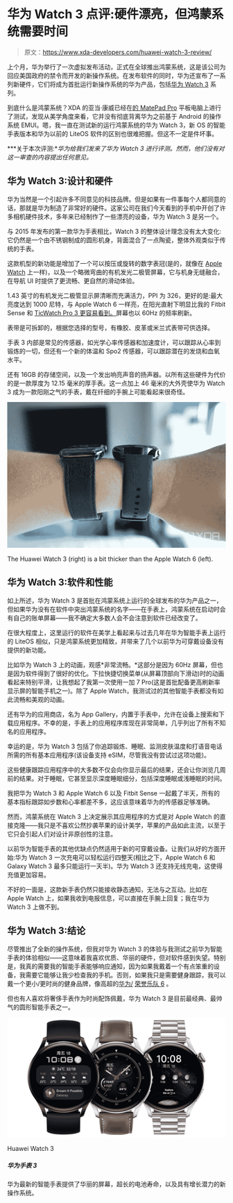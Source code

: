 # 华为 Watch 3 点评:硬件漂亮，但鸿蒙系统需要时间

> 原文：<https://www.xda-developers.com/huawei-watch-3-review/>

上个月，华为举行了一次虚拟发布活动，正式在全球推出鸿蒙系统，这是该公司为回应美国政府的禁令而开发的新操作系统。在发布软件的同时，华为还宣布了一系列新硬件，它们将成为首批运行新操作系统的华为产品，包括[华为 Watch 3](https://www.xda-developers.com/huawei-watch-3-pro/) 系列。

到底什么是鸿蒙系统？XDA 的亚当·康威已经在[的 MatePad Pro](https://www.xda-developers.com/harmonyos-on-huawei-matepad-pro-impressions/) 平板电脑上进行了测试，发现从美学角度来看，它并没有彻底背离华为之前基于 Android 的操作系统 EMUI。嗯，我一直在测试新的运行鸿蒙系统的华为 Watch 3，新 OS 的智能手表版本和华为以前的 LiteOS 软件的区别也很难把握。但这不一定是件坏事。

***关于本次评测:**华为给我们发来了华为 Watch 3 进行评测。然而，他们没有对这一审查的内容提出任何意见。*

## 华为 Watch 3:设计和硬件

华为当然是一个引起许多不同意见的科技品牌。但是如果有一件事每个人都同意的话，那就是华为制造了非常好的硬件。这家公司在我们今天看到的手机中开创了许多相机硬件技术，多年来已经制作了一些漂亮的设备，华为 Watch 3 是另一个。

与 2015 年发布的第一款华为手表相比，Watch 3 的整体设计理念没有太大变化:它仍然是一个由不锈钢制成的圆形机身，背面混合了一点陶瓷，整体外观类似于传统的手表。

这款机型的新功能是增加了一个可以按压或旋转的数字表冠(是的，就像在 [Apple Watch](https://www.xda-developers.com/galaxy-watch-3-vs-apple-watch-6/) 上一样)，以及一个略微弯曲的有机发光二极管屏幕，它与机身无缝融合，在导航 UI 时提供了更流畅、更自然的滑动体验。

1.43 英寸的有机发光二极管显示屏清晰而充满活力，PPI 为 326，更好的是:最大亮度达到 1000 尼特，与 Apple Watch 6 一样亮，在阳光直射下明显比我的 Fitbit Sense 和 [TicWatch Pro 3 更容易看到。](https://www.xda-developers.com/mobvoi-ticwatch-pro-3-review/)屏幕也以 60Hz 的频率刷新。

表带是可拆卸的，根据您选择的型号，有橡胶、皮革或米兰式表带可供选择。

手表 3 内部是常见的传感器，如光学心率传感器和加速度计，可以跟踪从心率到锻炼的一切，但还有一个新的体温和 Spo2 传感器，可以跟踪潜在的发烧和血氧水平。

还有 16GB 的存储空间，以及一个发出响亮声音的扬声器。以所有这些硬件为代价的是一款厚度为 12.15 毫米的厚手表。这一点加上 46 毫米的大外壳使华为 Watch 3 成为一款阳刚之气的手表，戴在纤细的手腕上可能看起来很奇怪。

 <picture>![Huawei Watch 3 with an Apple Watch 6.](img/7a9bb23404a8985c55e7831a86163c05.png)</picture> 

The Huawei Watch 3 (right) is a bit thicker than the Apple Watch 6 (left).

## 华为 Watch 3:软件和性能

如上所述，华为 Watch 3 是首批在鸿蒙系统上运行的全球发布的华为产品之一，但如果华为没有在软件中突出鸿蒙系统的名字——在手表上，鸿蒙系统在启动时会有自己的账单屏幕——我不确定大多数人会不会注意到软件已经改变了。

在很大程度上，这里运行的软件在美学上看起来与过去几年在华为智能手表上运行的 LiteOS 相似，只是鸿蒙系统更加精致，并带来了几个以前华为可穿戴设备没有提供的新功能。

比如华为 Watch 3 上的动画，观感*非常流畅。*这部分是因为 60Hz 屏幕，但也是因为软件得到了很好的优化。下拉快捷切换菜单(从屏幕顶部向下滑动)时的动画看起来特别平滑，让我想起了我第一次使用一加 7 Pro(这是首批配备更高刷新率显示屏的智能手机之一)。除了 Apple Watch，我测试过的其他智能手表都没有如此流畅和美观的动画。

还有华为的应用商店，名为 App Gallery，内置于手表中，允许在设备上搜索和下载应用程序。不幸的是，手表上的应用程序库现在非常简单，几乎列出了所有不知名的应用程序。

幸运的是，华为 Watch 3 包括了你追踪锻炼、睡眠、监测皮肤温度和打语音电话所需的所有基本应用程序(该设备支持 eSIM，尽管我没有尝试过这项功能)。

这些健康跟踪应用程序中的大多数不仅会向你显示最后的结果，还会让你浏览几周前的结果。对于睡眠，它甚至显示深度睡眠细分，包括深度睡眠或浅睡眠的时间。

我把华为 Watch 3 和 Apple Watch 6 以及 Fitbit Sense 一起戴了半天，所有的基本指标跟踪如步数和心率都差不多，这应该意味着华为的传感器足够准确。

然而，鸿蒙系统在 Watch 3 上决定展示其应用程序的方式是对 Apple Watch 的直接克隆——我只是不喜欢公然抄袭苹果的设计美学，苹果的产品如此主流，以至于它只会引起人们对设计非原创性的注意。

以前华为智能手表的其他优缺点仍然适用于新的可穿戴设备。让我们从好的方面开始:华为 Watch 3 一次充电可以轻松运行四整天(相比之下，Apple Watch 6 和 Galaxy Watch 3 最多只能运行一天半)。华为 Watch 3 还支持无线充电，这使得充值更加容易。

不好的一面是，这款新手表仍然只能接收静态通知，无法与之互动。比如在 Apple Watch 上，如果我收到电报信息，可以直接在手腕上回复；我在华为 Watch 3 上做不到。

## 华为 Watch 3:结论

尽管推出了全新的操作系统，但我对华为 Watch 3 的体验与我测试之前华为智能手表的体验相似——这意味着我喜欢优质、华丽的硬件，但对软件感到失望。特别是，我真的需要我的智能手表能够响应通知，因为如果我戴着一个有点笨重的设备，我需要它能够让我少检查我的手机。否则，如果我只是需要健身跟踪，我可以戴一个更小/更时尚的健身品牌，像高超的[华为/](https://www.xda-developers.com/honor-band-6-review/) [荣誉乐队 6](https://www.xda-developers.com/honor-band-6-review/) 。

但也有人喜欢将奢侈手表作为时尚配饰佩戴，华为 Watch 3 是目前最经典、最帅气的圆形智能手表之一。

 <picture>![Huawei's latest smartwatch offers a gorgeous screen, long battery life, and a new operating system with potential for growth.](img/3f827b3f7c536f11451c37416af61d3a.png)</picture> 

Huawei Watch 3

##### 华为手表 3

华为最新的智能手表提供了华丽的屏幕，超长的电池寿命，以及具有增长潜力的新操作系统。